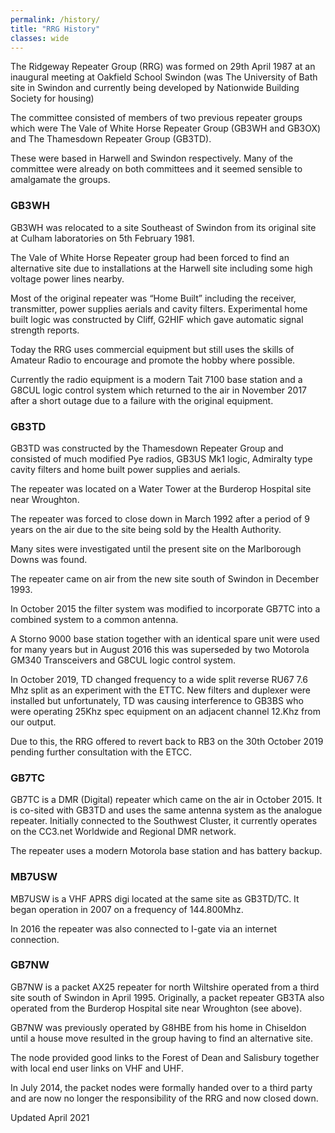 ```yaml
---
permalink: /history/
title: "RRG History"
classes: wide
---
```


The Ridgeway Repeater Group (RRG) was formed on 29th April 1987 at an inaugural meeting at Oakfield School Swindon (was The University of Bath site in Swindon and currently being developed by Nationwide Building Society for housing)

The committee consisted of members of two previous repeater groups which were The Vale of White Horse Repeater Group (GB3WH and GB3OX) and The Thamesdown Repeater Group (GB3TD).

These were based in Harwell and Swindon respectively.  Many of the committee were already on both committees and it seemed sensible to amalgamate the groups.

### GB3WH

GB3WH was relocated to a site Southeast of Swindon from its original site at Culham laboratories on 5th February 1981.

The Vale of White Horse Repeater group had been forced to find an alternative site due to installations at the Harwell site including some high voltage power lines nearby.

Most of the original repeater was “Home Built” including the receiver, transmitter, power supplies aerials and cavity filters. Experimental home built logic was constructed by Cliff, G2HIF which gave automatic signal strength reports.

Today the RRG uses commercial equipment but still uses the skills of Amateur Radio to encourage and promote the hobby where possible.

Currently the radio equipment is a modern Tait 7100 base station and a G8CUL logic control system which returned to the air in November 2017 after a short outage due to a failure with the original equipment.

### GB3TD

GB3TD was constructed by the Thamesdown Repeater Group and consisted of much modified Pye radios, GB3US Mk1 logic, Admiralty type cavity filters and home built power supplies and aerials.

The repeater was located on a Water Tower at the Burderop Hospital site near Wroughton.

The repeater was forced to close down in March 1992 after a period of 9 years on the air due to the site being sold by the Health Authority.

Many sites were investigated until the present site on the Marlborough Downs was found.

The repeater came on air from the new site south of Swindon in December 1993.

In October 2015 the filter system was modified to incorporate GB7TC into a combined system to a common antenna.

A Storno 9000 base station together with an identical spare unit were used for many years but in August 2016 this was superseded by two Motorola GM340 Transceivers and G8CUL logic control system.

In October 2019, TD changed frequency to a wide split reverse RU67 7.6 Mhz split as an experiment with the ETTC.  New filters and duplexer were installed but unfortunately, TD was causing interference to GB3BS who were operating 25Khz spec equipment on an adjacent channel 12.Khz from our output.

Due to this, the RRG offered to revert back to RB3 on the 30th October 2019 pending further consultation with the ETCC.

### GB7TC

GB7TC is a DMR (Digital) repeater which came on the air in October 2015.  It is co-sited with GB3TD and uses the same antenna system as the analogue repeater. Initially connected to the Southwest Cluster, it currently operates on the CC3.net Worldwide and Regional DMR network.

The repeater uses a modern Motorola base station and has battery backup.


### MB7USW

MB7USW is a VHF APRS digi located at the same site as GB3TD/TC.  It began operation in 2007 on a frequency of 144.800Mhz.

In 2016 the repeater was also connected to I-gate via an internet connection.

 
### GB7NW
 

GB7NW is a packet AX25 repeater for north Wiltshire operated from a third site south of Swindon in April 1995.  Originally, a packet repeater GB3TA also operated from the Burderop Hospital site near Wroughton (see above).

GB7NW was previously operated by G8HBE from his home in Chiseldon until a house move resulted in the group having to find an alternative site.

The node provided good links to the Forest of Dean and Salisbury together with local end user links on VHF and UHF.

In July 2014, the packet nodes were formally handed over to a third party and are now no longer the responsibility of the RRG and now closed down.

 


Updated April 2021
